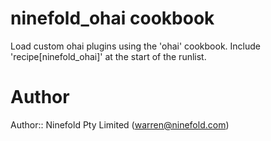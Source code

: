 # ninefold_ohai cookbook

Load custom ohai plugins using the 'ohai' cookbook. Include 'recipe[ninefold_ohai]' at the start of the runlist.

# Author

Author:: Ninefold Pty Limited (<warren@ninefold.com>)

